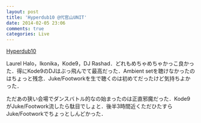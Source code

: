 ```yaml
---
layout: post
title: 'Hyperdub10 @代官山UNIT'
date: 2014-02-05 23:06
comments: true
categories: Live
---
```


[Hyperdub10](http://www.beatink.com/Events/Hyperdub10/)

Laurel Halo，Ikonika，Kode9，DJ Rashad．どれもめちゃめちゃかっこ良かった．得にKode9のDJはぶっ飛んでて最高だった．Ambient setを聴けなかったのはちょっと残念．Juke/Footworkを生で聴くのは初めてだったけど気持ちよかった．

ただあの狭い会場でダンスバトル的なの始まったのは正直邪魔だった．Kode9がJuke/Footwork流したら駄目でしょと．後半3時間近くただひたすらJuke/Footworkでちょっとしんどかった．
